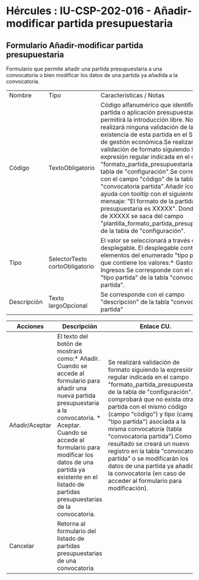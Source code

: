 # Hércules : IU\-CSP\-202\-016 \- Añadir\-modificar partida presupuestaria



## Formulario Añadir\-modificar partida presupuestaria

Formulario que permite añadir una partida presupuestaria a una convocatoria o bien modificar los datos de una partida ya añadida a la convocatoria.



|  | | |
| --- | --- | --- |
| Nombre | Tipo | Características / Notas |
| Código | TextoObligatorio | Código alfanumérico que identifica a la partida o aplicación presupuestaria.Se permitirá la introducción libre. No se realizará ninguna validación de la existencia de esta partida en el Sistema de gestión económica.Se realizará validación de formato siguiendo la expresión regular indicada en el campo "formato\_partida\_presupuestaria" de la tabla de "configuración".Se corresponde con el campo "código" de la tabla "convocatoria partida".Añadir icono de ayuda con tooltip con el siguiente mensaje: "El formato de la partida presupuestaria es XXXXX". Donde el valor de XXXXX se saca del campo "plantilla\_formato\_partida\_presupuestaria" de la tabla de "configuración". |
| Tipo | SelectorTexto cortoObligatorio | El valor se seleccionará a través de un desplegable. El desplegable contendrá los elementos del enumerado "tipo partida" que contiene los valores:* Gastos * Ingresos  Se corresponde con el campo "tipo partida" de la tabla "convocatoria partida". |
| Descripción | Texto largoOpcional | Se corresponde con el campo "descripción" de la tabla "convocatoria partida" |



| Acciones | Descripción | Enlace CU. |
| --- | --- | --- |
| Añadir/Aceptar | El texto del botón de mostrará como:* Añadir. Cuando se accede al formulario para añadir una nueva partida presupuestaria  a la convocatoria. * Aceptar. Cuando se accede al formulario para modificar los datos de una partida ya existente en el listado de partidas presupuestarias de la convocatoria. | Se realizará validación de formato siguiendo la expresión regular indicada en el campo "formato\_partida\_presupuestaria" de la tabla de "configuración".Se comprobará que no exista otra partida con el mismo código (campo "código") y tipo (campo "tipo partida") asociada a la misma convocatoria (tabla "convocatoria partida").Como resultado se creará un nuevo registro en la tabla "convocatoria partida" o se modificarán los datos de una partida ya añadida a la convocatoria (en caso de acceder al formulario para modificación). |
| Cancelar | Retorna al formulario del listado de partidas presupuestarias de una convocatoria |  |

  


  





